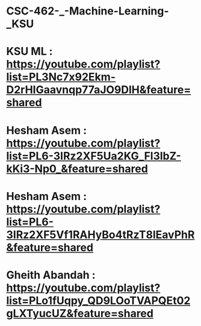 # CSC-462-_-Machine-Learning-_KSU
# KSU ML : https://youtube.com/playlist?list=PL3Nc7x92Ekm-D2rHIGaavnqp77aJO9DlH&feature=shared
# Hesham Asem : https://youtube.com/playlist?list=PL6-3IRz2XF5Ua2KG_Fl3lbZ-kKi3-Np0_&feature=shared
#  Hesham Asem : https://youtube.com/playlist?list=PL6-3IRz2XF5Vf1RAHyBo4tRzT8lEavPhR&feature=shared
# Gheith Abandah : https://youtube.com/playlist?list=PLo1fUqpy_QD9LOoTVAPQEt02gLXTyucUZ&feature=shared
